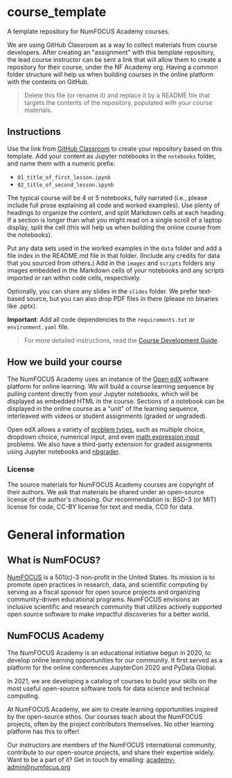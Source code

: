 # course_template
A template repository for NumFOCUS Academy courses.

We are using GitHub Classroom as a way to collect materials from course developers.
After creating an "assignment" with this template repository, the lead course instructor can be sent a link that will allow them to create a repository for their course, under the NF Academy org.
Having a common folder structure will help us when building courses in the online platform with the contents on GitHub.

> Delete this file (or rename it) and replace it by a README file that targets the contents of the repository, populated with your course materials.

## Instructions

Use the link from [GitHub Classroom](https://classroom.github.com) to create your repository based on this template.
Add your content as Jupyter notebooks in the `notebooks` folder, and name them with a numeric prefix:

- `01_title_of_first_lesson.ipynb`
- `02_title_of_second_lesson.ipynb`

The typical course will be 4 or 5 notebooks, fully narrated (i.e., please include full prose explaining all code and worked examples).
Use plenty of headings to organize the content, and split Markdown cells at each heading.
If a section is longer than what you might read on a single scroll of a laptop display, split the cell (this will help us when building the online course from the notebooks).

Put any data sets used in the worked examples in the `data` folder and add a file index in the README.md file in that folder.
(Include any credits for data that you sourced from others.)
Add in the `images` and `scripts` folders any images embedded in the Markdown cells of your notebooks and any scripts imported or ran within code cells, respectively.

Optionally, you can share any slides in the `slides` folder. We prefer text-based source, but you can also drop PDF files in there (please no binaries like .pptx).

**Important**: Add all code dependencies to the `requirements.txt` or `environment.yaml` file.

> For more detailed instructions, read the [Course Development Guide](https://github.com/NFAcademy/course_template/blob/main/Course_Development_Guide.md).

## How we build your course

The NumFOCUS Academy uses an instance of the [Open edX](https://open.edx.org/) software platform for online learning.
We will build a course learning sequence by pulling content directly from your Jupyter notebooks, which will be displayed as embedded HTML in the course.
Sections of a notebook can be displayed in the online course as a "unit" of the learning sequence, interleaved with videos or student assignments (graded or ungraded).

Open edX allows a variety of [problem types](https://edx.readthedocs.io/projects/edx-partner-course-staff/en/latest/exercises_tools/create_exercises_and_tools.html), such as multiple choice, dropdown choice, numerical input, and even [math expression input](https://edx.readthedocs.io/projects/edx-partner-course-staff/en/latest/exercises_tools/math_expression_input.html#math-expression-input) problems.
We also have a third-party extension for graded assignments using Jupyter notebooks and [nbgrader](https://nbgrader.readthedocs.io/en/stable/).

### License
The source materials for NumFOCUS Academy courses are copyright of their authors.
We ask that materials be shared under an open-source license of the author's choosing. Our recommendation is: BSD-3 (or MIT) license for code, CC-BY license for text and media, CC0 for data.


# General information

## What is NumFOCUS?

[NumFOCUS](http://numfocus.org) is a 501(c)-3 non-profit in the United States. Its mission is to promote open practices in research, data, and scientific computing by serving as a fiscal sponsor for open source projects and organizing community-driven educational programs. NumFOCUS envisions an inclusive scientific and research community that utilizes actively supported open source software to make impactful discoveries for a better world.

## NumFOCUS Academy

The NumFOCUS Academy is an educational initiative begun in 2020,
to develop online learning opportunities for our community.
It first served as a platform for the online conferences JupyterCon 2020 and PyData Global.

In 2021, we are developing a catalog of courses to build your skills on the most useful open-source software tools for data science and technical computing.

At NumFOCUS Academy, we aim to create learning opportunities inspired by the open-source ethos. Our courses teach about the NumFOCUS projects, often by the project contributors themselves.
No other learning platform has this to offer!

Our instructors are members of the NumFOCUS international community, contribute to our open-source projects, and share their expertise widely.
Want to be a part of it?
Get in touch by emailing: [academy-admin@numfocus.org](mailto:academy-admin@numfocus.org)
